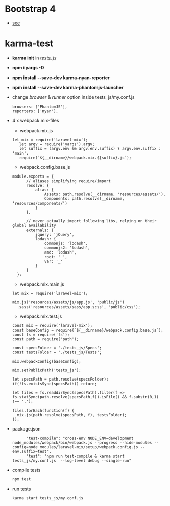# Bootstrap 4
* [see](https://sutherlandboswell.com/upgrading-to-bootstrap-4-in-laravel-5-5/)

# karma-test

* **karma init** in *tests_js*
* **npm i yargs -D**
* **npm install --save-dev karma-nyan-reporter**
* **npm install --save-dev karma-phantomjs-launcher**

* change *browser* & *runner* option inside tests_js/my.conf.js

  ```
  browsers: ['PhantomJS'],
  reporters: ['nyan'],
  ```
	  
	  
* 4 x webpack.mix-files
  * webpack.mix.js  
  ```
  let mix = require('laravel-mix');
     let argv = require('yargs').argv;
     let suffix = (argv.env && argv.env.suffix) ? argv.env.suffix : 'main';
     require(`${__dirname}/webpack.mix.${suffix}.js`);
  ```
  
  * webpack.config.base.js 
  
  ```
  module.exports = {
		// aliases simplifying require/import
		resolve: {
			alias: {
				Assets: path.resolve(__dirname, 'resources/assets/'),
				Components: path.resolve(__dirname, 'resources/components/')
			}
		},
	
		// never actually import following libs, relying on their global availability
		externals: {
			jquery: 'jQuery',
			lodash: {
				commonjs: 'lodash',
				commonjs2: 'lodash',
				amd: 'lodash',
				root: '_',
				var: '_'
			}
		}
	};

  ```
  * webpack.mix.main.js
  
  ```
  let mix = require('laravel-mix');
  
  mix.js('resources/assets/js/app.js', 'public/js')
  	.sass('resources/assets/sass/app.scss', 'public/css');
  ```
  * webpack.mix.test.js
  
  ```
  const mix = require('laravel-mix');
  const baseConfig = require(`${__dirname}/webpack.config.base.js`);
  const fs = require('fs');
  const path = require('path');
  
  const specsFolder = './tests_js/Specs';
  const testsFolder = './tests_js/Tests';
  
  mix.webpackConfig(baseConfig);
  
  mix.setPublicPath('tests_js');
  
  let specsPath = path.resolve(specsFolder);
  if(!fs.existsSync(specsPath)) return;
  
  let files = fs.readdirSync(specsPath).filter(f => fs.statSync(path.resolve(specsPath,f)).isFile() && f.substr(0,1) !== '.');
  
  files.forEach(function(f) {
  	mix.js(path.resolve(specsPath, f), testsFolder);
  });
   ```

* package.json

  ```
        "test-compile": "cross-env NODE_ENV=development node_modules/webpack/bin/webpack.js --progress --hide-modules --config=node_modules/laravel-mix/setup/webpack.config.js --env.suffix=test",
        "test": "npm run test-compile & karma start tests_js/my.conf.js  --log-level debug --single-run"
   ```
  
* compile tests
  ```
  npm test
  ```
  
* run tests
  ```
  karma start tests_js/my.conf.js
  ```